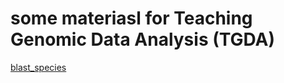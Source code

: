 some materiasl for Teaching Genomic Data Analysis (TGDA)
========================================================


[blast_species](blast_species/blast_practical_species.html)

